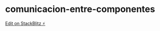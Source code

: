 # comunicacion-entre-componentes

[Edit on StackBlitz ⚡️](https://stackblitz.com/edit/comunicacion-entre-componentes)